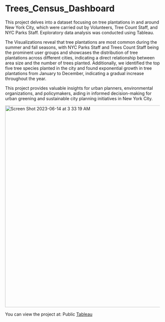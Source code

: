 # Trees_Census_Dashboard

This project delves into a dataset focusing on tree plantations in and around New York City, which were carried out by Volunteers, Tree Count Staff, and NYC Parks Staff. Exploratory data analysis was conducted using Tableau.

The Visualizations reveal that tree plantations are most common during the summer and fall seasons, with NYC Parks Staff and Trees Count Staff being the prominent user groups and showcases the distribution of tree plantations across different cities, indicating a direct relationship between area size and the number of trees planted. Additionally, we identified the top five tree species planted in the city and found exponential growth in tree plantations from January to December, indicating a gradual increase throughout the year. 

This project provides valuable insights for urban planners, environmental organizations, and policymakers, aiding in informed decision-making for urban greening and sustainable city planning initiatives in New York City.

<img width="658" alt="Screen Shot 2023-06-14 at 3 33 19 AM" src="https://github.com/Trishul07/Trees_Census_Dashboard/assets/136287793/7f0e2a1f-a23d-4131-9191-a226326e0c61">

You can view the project at:
Public [Tableau](https://public.tableau.com/app/profile/trishul.sangu/viz/Tree_Census_Dashboard/Dashboard1)
